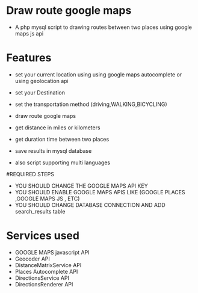 # Draw route google maps
- A php mysql script to drawing routes between two places using google maps js api

# Features

* set your current location using using google maps autocomplete or using geolocation api
- set your Destination
- set the transportation method (driving,WALKING,BICYCLING)

- draw route google maps
- get distance in miles or kilometers
- get duration time between two places
- save results in mysql database
- also script supporting multi languages


#REQUIRED STEPS
- YOU SHOULD CHANGE THE GOOGLE MAPS API KEY
- YOU SHOULD ENABLE GOOGLE MAPS APIS LIKE (GOOGLE PLACES ,GOOGLE MAPS JS , ETC)
- YOU SHOULD CHANGE DATABASE CONNECTION AND ADD search_results table

# Services used 
- GOOGLE MAPS javascript API
- Geocoder API
- DistanceMatrixService API
- Places Autocomplete API
- DirectionsService API
- DirectionsRenderer API